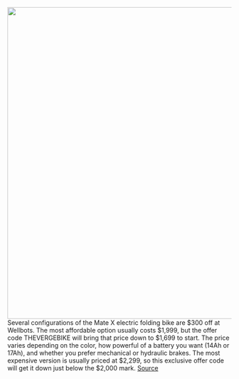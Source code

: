 <img src='https://cdn.vox-cdn.com/thumbor/vEzUuDaS95VJdoS4BCnJ_xnM7ek=/0x0:2040x1351/1200x800/filters:focal(796x725:1122x1051)/cdn.vox-cdn.com/uploads/chorus_image/image/66377716/verge_DSC_2850_2_2040pxl.0.jpg' width='700px' /><br/>
Several configurations of the Mate X electric folding bike are $300 off at Wellbots. The most affordable option usually costs $1,999, but the offer code THEVERGEBIKE will bring that price down to $1,699 to start. The price varies depending on the color, how powerful of a battery you want (14Ah or 17Ah), and whether you prefer mechanical or hydraulic brakes. The most expensive version is usually priced at $2,299, so this exclusive offer code will get it down just below the $2,000 mark.
<a href='https://www.theverge.com/good-deals/2020/2/26/21154285/mate-x-electric-folding-bike-sale-discount-deal'> Source <a/>